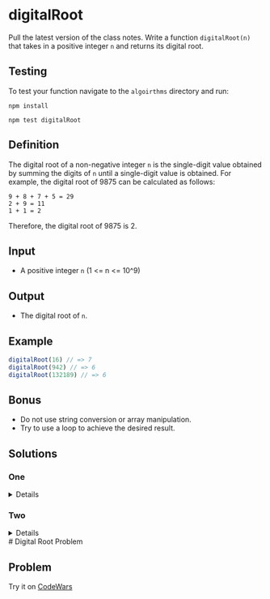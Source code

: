 # digitalRoot
Pull the latest version of the class notes.  Write a function `digitalRoot(n)` that takes in a positive integer `n` and returns its digital root.

## Testing

To test your function navigate to the `algoirthms` directory and run:

```
npm install

npm test digitalRoot
```

## Definition

The digital root of a non-negative integer `n` is the single-digit value obtained by summing the digits of `n` until a single-digit value is obtained. For example, the digital root of 9875 can be calculated as follows:

```  
9 + 8 + 7 + 5 = 29
2 + 9 = 11
1 + 1 = 2
```



Therefore, the digital root of 9875 is 2.

## Input

- A positive integer `n` (1 <= n <= 10^9)

## Output

- The digital root of `n`.

## Example

```js
digitalRoot(16) // => 7
digitalRoot(942) // => 6
digitalRoot(132189) // => 6
```

## Bonus 
* Do not use string conversion or array manipulation.
* Try to use a loop to achieve the desired result.

## Solutions

### One

<summary>


<details>



```js

```

</details>

</summary>

### Two

<summary>

<details>

```js


```

</details>
</summary>
# Digital Root Problem

## Problem






Try it on [CodeWars](https://www.codewars.com/kata/541c8630095125aba6000c00/train/javascript)
